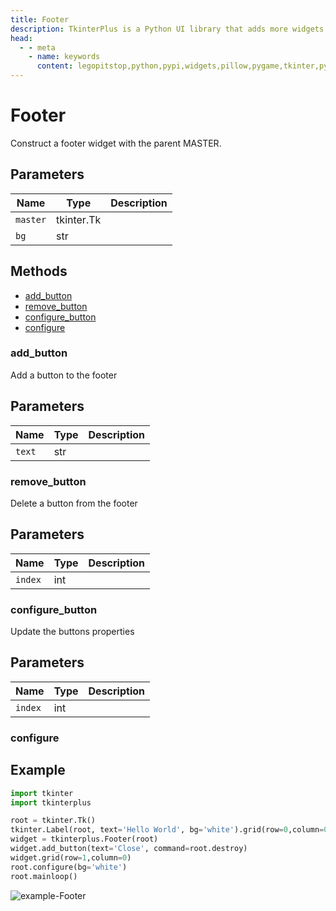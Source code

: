 ```yaml
---
title: Footer
description: TkinterPlus is a Python UI library that adds more widgets to Tkinter
head:
  - - meta
    - name: keywords
      content: legopitstop,python,pypi,widgets,pillow,pygame,tkinter,pythonpackage
---
```


# Footer

Construct a footer widget with the parent MASTER.

## Parameters

| Name     | Type       | Description |
| -------- | ---------- | ----------- |
| `master` | tkinter.Tk |             |
| `bg`     | str        |             |

## Methods

- [add_button](#add_button)
- [remove_button](#remove_button)
- [configure_button](#configure_button)
- [configure](#configure)

### add_button

Add a button to the footer

## Parameters

| Name   | Type | Description |
| ------ | ---- | ----------- |
| `text` | str  |             |

### remove_button

Delete a button from the footer

## Parameters

| Name    | Type | Description |
| ------- | ---- | ----------- |
| `index` | int  |             |

### configure_button

Update the buttons properties

## Parameters

| Name    | Type | Description |
| ------- | ---- | ----------- |
| `index` | int  |             |

### configure

## Example

```py
import tkinter
import tkinterplus

root = tkinter.Tk()
tkinter.Label(root, text='Hello World', bg='white').grid(row=0,column=0)
widget = tkinterplus.Footer(root)
widget.add_button(text='Close', command=root.destroy)
widget.grid(row=1,column=0)
root.configure(bg='white')
root.mainloop()
```

![example-Footer](/images/example-Footer.png)
